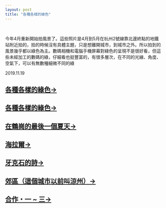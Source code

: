 ```yaml
---
layout: post
title: "各種各樣的綠色"
---
```


  
&nbsp;
&nbsp;

今年4月重新開始拍風景了。這些照片是4月到5月在杭州2號線靠北邊終點的地鐵站附近拍的，拍的時候沒有具體主題，只是想離開城市，到城市之外。所以拍到的風景幾乎都以綠色為主。數碼相機和電腦手機屏幕對綠色的呈現不是很好看，但這些未經加工的數碼的綠，仔細看也挺豐富的，有很多層次，在不同的光線、角度、空氣下，可以有無數種細微不同的綠

2019.11.19



## [各種各樣的綠色→](https://cxcxcx.cx/works/0002.html)

## [各種各樣的綠色→](https://cxcxcx.cx/works/0004.html)

## [在鶴崗的最後一個夏天→](https://cxcxcx.cx/works/0006.html)

## [海拉爾→](https://cxcxcx.cx/works/0008.html)

## [牙克石的詩→](https://cxcxcx.cx/works/0012.html)

## [郊區（這個城市以前叫涼州）→](https://cxcxcx.cx/works/0014.html)

## [合作・一 ~ 三→](https://cxcxcx.cx/works/0016.html)








